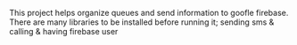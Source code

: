 This project helps organize queues and send information to goofle firebase.
There are many libraries to be installed before running it; sending sms & calling & having firebase user
